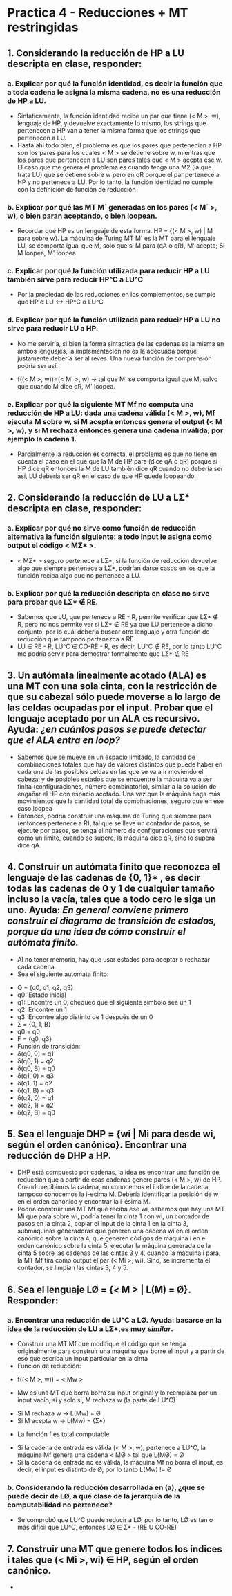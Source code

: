 # Practica 4 - Reducciones + MT restringidas

## 1. Considerando la reducción de HP a LU descripta en clase, responder:
### a. Explicar por qué la función identidad, es decir la función que a toda cadena le asigna la misma cadena, no es una reducción de HP a LU.
- Sintaticamente, la función identidad recibe un par que tiene (< M >, w), lenguaje de HP, y devuelve exactamente lo mismo, los strings que pertenecen a HP van a tener la misma forma que los strings que pertenecen a LU.
- Hasta ahí todo bien, el problema es que los pares que pertenecian a HP son los pares para los cuales < M > se detiene sobre w, mientras que los pares que pertenecen a LU son pares tales que < M > acepta ese w. El caso que me genera el problema es cuando tenga una M2 (la que trata LU) que se detiene sobre w pero en qR porque el par pertenece a HP y no pertenece a LU. Por lo tanto, la función identidad no cumple con la definición de función de reducción
### b. Explicar por qué las MT M´ generadas en los pares (< M´ >, w), o bien paran aceptando, o bien loopean.
- Recordar que HP es un lenguaje de esta forma. HP = {(< M >, w) | M para sobre w}. La máquina de Turing MT M' es la MT para el lenguaje LU, se comporta igual que M, solo que si M para (qA o qR), M' acepta; Si M loopea, M' loopea
### c. Explicar por qué la función utilizada para reducir HP a LU también sirve para reducir HP^C a LU^C
- Por la propiedad de las reducciones en los complementos, se cumple que HP α LU <-> HP^C α LU^C
### d. Explicar por qué la función utilizada para reducir HP a LU no sirve para reducir LU a HP.
- No me serviría, si bien la forma sintactica de las cadenas es la misma en ambos lenguajes, la implementación no es la adecuada porque justamente debería ser al reves. Una nueva función de comprensión podría ser así:
 + f((< M >, w))=(< M' >, w) -> tal que M' se comporta igual que M, salvo que cuando M dice qR, M' loopea.
### e. Explicar por qué la siguiente MT Mf no computa una reducción de HP a LU: dada una cadena válida (< M >, w), Mf ejecuta M sobre w, si M acepta entonces genera el output (< M >, w), y si M rechaza entonces genera una cadena inválida, por ejemplo la cadena 1.
- Parcialmente la reducción es correcta, el problema es que no tiene en cuenta el caso en el que que la M de HP para (dice qA o qR) porque si HP dice qR entonces la M de LU también dice qR cuando no debería ser así, LU debería ser qR en el caso de que HP quede loopeando.
## 2. Considerando la reducción de LU a LƩ* descripta en clase, responder:
### a. Explicar por qué no sirve como función de reducción alternativa la función siguiente: a todo input le asigna como output el código < MƩ* >.
- < MƩ* > seguro pertenece a LƩ*, si la función de reducción devuelve algo que siempre pertenece a LƩ*, podrían darse casos en los que la función reciba algo que no pertenece a LU.
### b. Explicar por qué la reducción descripta en clase no sirve para probar que LƩ* ∉ RE.
- Sabemos que LU, que pertenece a RE - R, permite verificar que LƩ* ∉ R, pero no nos permite ver si LƩ* ∉ RE ya que LU pertenece a dicho conjunto, por lo cuál debería buscar otro lenguaje y otra función de reducción que tampoco pertenezca a RE
- LU ∈ RE - R, LU^C ∈ CO-RE - R, es decir, LU^C ∉ RE, por lo tanto LU^C me podría servir para demostrar formalmente que LƩ* ∉ RE
## 3. Un autómata linealmente acotado (ALA) es una MT con una sola cinta, con la restricción de que su cabezal sólo puede moverse a lo largo de las celdas ocupadas por el input. Probar que el lenguaje aceptado por un ALA es recursivo. Ayuda: *¿en cuántos pasos se puede detectar que el ALA entra en loop?*
- Sabemos que se mueve en un espacio limitado, la cantidad de combinaciones totales que hay de valores distintos que puede haber en cada una de las posibles celdas en las que se va a ir moviendo el cabezal y de posibles estados que se encuentre la máquina va a ser finita (configuraciones, número combinatorio), similar a la solución de engañar el HP con espacio acotado. Una vez que la máquina haga más movimientos que la cantidad total de combinaciones, seguro que en ese caso loopea
- Entonces, podría construir una máquina de Turing que siempre para (entonces pertenece a R), tal que se lleve un contador de pasos, se ejecute por pasos, se tenga el número de configuraciones que servirá como un límite, cuando se supere, la máquina dice qR, sino lo supera dice qA. 
## 4. Construir un autómata finito que reconozca el lenguaje de las cadenas de {0, 1}* , es decir todas las cadenas de 0 y 1 de cualquier tamaño incluso la vacía, tales que a todo cero le siga un uno. Ayuda: *En general conviene primero construir el diagrama de transición de estados, porque da una idea de cómo construir el autómata finito.*
- Al no tener memoria, hay que usar estados para aceptar o rechazar cada cadena.
- Sea el siguiente automata finito:
 + Q = {q0, q1, q2, q3}
  + q0: Estado inicial
  + q1: Encontre un 0, chequeo que el siguiente símbolo sea un 1
  + q2: Encontre un 1
  + q3: Encontre algo distinto de 1 después de un 0
 + Ʃ = {0, 1, B}
 + q0 = q0
 + F = {q0, q3}
 + Función de transición:
  + δ(q0, 0) = q1
  + δ(q0, 1) = q2
  + δ(q0, B) = q0
  + δ(q1, 0) = q3
  + δ(q1, 1) = q2
  + δ(q1, B) = q3
  + δ(q2, 0) = q1
  + δ(q2, 1) = q2
  + δ(q2, B) = q0
## 5. Sea el lenguaje DHP = {wi | Mi para desde wi, según el orden canónico}. Encontrar una reducción de DHP a HP.
- DHP está compuesto por cadenas, la idea es encontrar una función de reducción que a partir de esas cadenas genere pares (< M >, w) de HP. Cuando recibimos la cadena, no conocemos el índice de la cadena, tampoco conocemos la i-ecima M. Debería identificar la posición de w en el orden canónico y encontrar la i-ésima M.
- Podría construir una MT Mf qué reciba ese wi, sabemos que hay una MT Mi que para sobre wi, podría tener la cinta 1 con wi, un contador de pasos en la cinta 2, copiar el input de la cinta 1 en la cinta 3, submáquinas generadoras que generen una cadena wi en el orden canónico sobre la cinta 4, que generen códigos de máquina i en el orden canónico sobre la cinta 5, ejecutar la máquina generada de la cinta 5 sobre las cadenas de las cintas 3 y 4, cuando la máquina i para, la MT Mf tira como output el par (< Mi >, wi). Sino, se incrementa el contador, se limpian las cintas 3, 4 y 5.
## 6. Sea el lenguaje LØ = {< M > | L(M) = Ø}. Responder:
### a. Encontrar una reducción de LU^C a LØ. Ayuda: basarse en la idea de la reducción de LU a LƩ*,es muy *similar*.
- Construir una MT Mf que modifique el código que se tenga originalmente para construir una máquina que borre el input y a partir de eso que escriba un input particular en la cinta
- Función de reducción:
 + f((< M >, w)) = < Mw >
- Mw es una MT que borra borra su input original y lo reemplaza por un input vacío, si y solo si, M rechaza w (la parte de LU^C)
 + Si M rechaza w -> L(Mw) = Ø
 + Si M acepta w -> L(Mw) = {Ʃ*}
- La función f es total computable
 + Si la cadena de entrada es válida (< M >, w), pertenece a LU^C, la máquina Mf genera una cadena < MØ > tal que L(MØ) = Ø
 + Si la cadena de entrada no es válida, la máquina Mf no borra el input, es decir, el input es distinto de Ø, por lo tanto L(Mw) != Ø
### b. Considerando la reducción desarrollada en (a), ¿qué se puede decir de LØ, a qué clase de la jerarquía de la computabilidad no pertenece?
- Se comprobó que LU^C puede reducir a LØ, por lo tanto, LØ es tan o más difícil que LU^C, entonces LØ ∈ Ʃ* - (RE U CO-RE)
## 7. Construir una MT que genere todos los índices i tales que (< Mi >, wi) ∈ HP, según el orden canónico.
- 